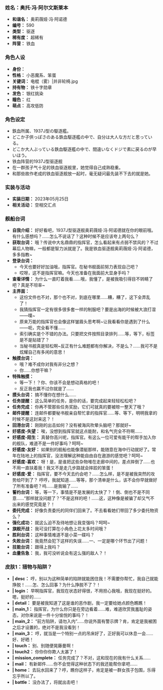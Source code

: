 ### 姓名：奥托·冯·阿尔文斯莱本
* **和谐名：** 奥莉薇娅·冯·阿诺德
* **编号：** 590
* **类型：** 驱逐
* **稀有度：** 超稀有
* **阵营：** 铁血


### 角色人设
* **身份：** 
* **性格：** 小恶魔系、笨蛋
* **关键词：** 电棍（雾）|并非轮椅.jpg
* **持有物：** 铁十字勋章
* **发色：** 银红挑染
* **瞳色：** 红
* **萌点：** 高攻低防


### 角色设定
* 鉄血所属、1937J型の駆逐艦。
* どこか子供っぽさのある鉄血駆逐艦の中で、自分は大人な方だと思っている。
* どこか大人ぶっている鉄血駆逐艦の中で、間違いなくドジで素に戻るのが早いほう。
* 铁血阵营的1937J型驱逐舰
* 在一群孩子气十足的铁血驱逐舰里，她觉得自己成熟稳重。
* 和那些故作老成的铁血驱逐舰放一起时，毫无疑问最先装不下去的就是她。


### 实装与活动
* **实装日期：** 2023年05月25日
* **相关活动：** 空相交汇点


### 舰船台词
* **自我介绍：** 好好看吧，1937J型驱逐舰奥莉薇娅·冯·阿诺德就在你的眼前哦。有什么感想吗？……怎么不说话了？这种时候不是应该夸上两句么？
* **获取台词：** 哦？传说中大名鼎鼎的指挥官，怎么看起来有点弱不禁风的？不过幕后人物嘛，一般都是智力派就是了。我是铁血驱逐舰奥莉薇娅·冯·阿诺德，多多指教~
* **登录台词：**
  * 今天也要好好加油哦，指挥官。在秘书舰面前努力表现自己吧？
  * 哎呀，这不是指挥官嘛。今天也准备在我面前大显身手吗？
* **查看详情：** 为什么一直盯着我看……哦，我懂了，是被我吸引得目不转睛了吧？真是不坦率~
* **主界面：**
  * 这份文件也不对，那个也不对，到底在哪里……糟，糟了，这下全弄乱了！
  * 我猜指挥官一定有很多很多套一样的制服吧？要是出海的时候被大浪打湿——噗~
  * 原来万能的指挥官也会像这样皱眉头思考啊~让我看看你是遇到了什么——呃，完全看不懂……
  * 索引确实是个不错的办法。只要把文件按照目录排列……等，等下，标签是不是贴错了？
  * 当秘书舰真是轻松啊~反正有什么难题都有你解决，不是么？……我可不是炫耀自己有多闲的意思！
* **触摸台词：**
  * 哦？难不成你对我有非分之想？
  * 你……你想干嘛？
* **特殊触摸：**
  * 等一下！？你、你该不会是想动真格的吧！
  * 反正我也赢不过你就是了……
* **摸头台词：** 搞不懂你在想什么……
* **任务提醒：** 这么简单的任务，是你的话，要完成起来轻轻松松吧？
* **任务完成：** 你再不管那些任务奖励，它们可就真的要被晾一整天了哦？
* **邮件提醒：** 连邮件都要秘书舰亲自帮忙拿的指挥官……等、等下，明明我拿的时候不是这封来这？！
* **回港台词：** 刚刚的出击如何？没有被海风吹晕头脑吧？那就好~
* **好感度-失望：** 唉，没想到指挥官就这点能耐，和名气完全不符啊……
* **好感度-陌生：** 真替你高兴呢，指挥官。有这么一位可爱有能干的帮手加入你的舰队，难道不是一件好事吗？呵呵~
* **好感度-友好：** 如果别的舰船也能像潜艇那样，能随意在海中行动就好了。常年在陆地上的指挥官，没法理解这种能自由自在遨游的感觉吧？呵呵~
* **好感度-喜欢：** 呀！是，是谁把这些杂物堆在走廊中间的，差点摔倒了……也不用一直扶着我！我又不是走几步路就会摔跤的笨蛋！
* **好感度-爱：** 指挥官，要不今天去约会吧？……怎么样，是不是被我突然的攻势给吓到了？ 哼哼，我就知道……等等，那个清单是什么，该不会你早就做好了所有准备吧？呜……是我输了……
* **誓约台词：** 等，等一下，事情是不是发展的太快了？！倒、倒也不是不同意……“那样就没问题了？”不是这样的吧！……这，这种像是被骗了却又气不出来的感觉究竟是？！
* **委托完成：** 好像负责委托的同伴们回来了。不去看看她们带回了多少委托物资么？
* **强化成功：** 就这么迫不及待地想让我变强吗？呵呵~
* **旗舰开战：** 我可没打算在小角色上花太多时间哦？
* **胜利台词：** 这种事情难道不是小菜一碟吗？
* **失败台词：** 我竟然会犯下这样的失误……一、一定是哪个环节出了问题！
* **技能台词：** 跟得上我吗？
* **血量告急：** 我，我可没听说会有这么强的敌人？！


### 皮肤1：猎物与陷阱？
* **| desc：** 哼，别以为这种简单的陷阱就能困住我！不需要你帮忙，我自己就能挣脱！……怎、怎么回事？为什么挣脱不了？！
* **| login：** 早啊指挥官，我现在状态好得很，不用担心我哦，我现在挺好的。嗯，挺好的……
* **| detail：** 要是被我知道了这是谁的恶作剧，我一定要给她点颜色瞧瞧！
* **| main_1：** 指挥官，为什么你只是在旁边看着……难，难道欣赏我羞耻的姿态，对你来说是一件十分愉悦的事吗？！
* **| main_2：** “前方陷阱，请勿入内”……你说外面有警示牌？肯，肯定是我被困之后才设置的，绝对不是我没看到！
* **| main_3：** 哼，就当是一个特别一点的吊床好了，正好我可以休息一会……好、好晒！
* **| touch：** 别、别随便晃藤曼啊！
* **| touch2：** 你你你你欺人太甚了！
* **| mission_complete：** 任务完成了？不对，这和现在的我有什么关系……
* **| mail：** 有新邮件……你不会觉得这种状态下的我还能帮你拿吧……
* **| home：** 去玩水回来了？哼，瞧你这样子，肯定是被一群女孩子包围，乐得忘乎所以了。
* **| battle：** 没办法了，将就出击吧！
